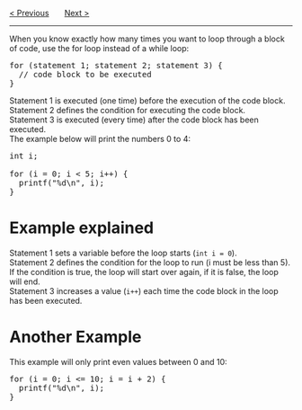 <a href="/Loops/While.md">&lt; Previous</a>
&nbsp;&nbsp;&nbsp;&nbsp;&nbsp;
<a href="/BreakAndContinue.md">Next &gt;</a>
<hr>
When you know exactly how many times you want to loop through a block of code, use the for loop instead of a while loop:
<pre>
for (statement 1; statement 2; statement 3) {
  // code block to be executed
}
</pre>
Statement 1 is executed (one time) before the execution of the code block.
<br>
Statement 2 defines the condition for executing the code block.
<br>
Statement 3 is executed (every time) after the code block has been executed.
<br>
The example below will print the numbers 0 to 4:
<pre>
int i;<br>
for (i = 0; i &lt; 5; i++) {
  printf("%d\n", i);
}
</pre>
<h1>Example explained</h1>
Statement 1 sets a variable before the loop starts (<code>int i = 0</code>).
<br>
Statement 2 defines the condition for the loop to run (i must be less than 5). If the condition is true, the loop will start over again, if it is false, the loop will end.
<br>
Statement 3 increases a value (<code>i++</code>) each time the code block in the loop has been executed.
<h1>Another Example</h1>
This example will only print even values between 0 and 10:
<pre>
for (i = 0; i &lt;= 10; i = i + 2) {
  printf("%d\n", i);
}
</pre>
